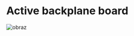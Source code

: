 # Active backplane board
![obraz](https://github.com/user-attachments/assets/79692844-bbd5-4769-88aa-ef009ccf8458)

